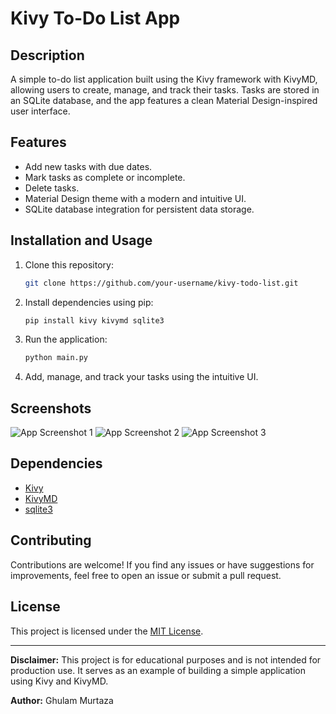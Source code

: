 # Kivy To-Do List App

## Description

A simple to-do list application built using the Kivy framework with KivyMD, allowing users to create, manage, and track their tasks. Tasks are stored in an SQLite database, and the app features a clean Material Design-inspired user interface.

## Features

- Add new tasks with due dates.
- Mark tasks as complete or incomplete.
- Delete tasks.
- Material Design theme with a modern and intuitive UI.
- SQLite database integration for persistent data storage.

## Installation and Usage

1. Clone this repository:

   ```bash
   git clone https://github.com/your-username/kivy-todo-list.git
   ```

2. Install dependencies using pip:

   ```bash
   pip install kivy kivymd sqlite3
   ```

3. Run the application:

   ```bash
   python main.py
   ```

4. Add, manage, and track your tasks using the intuitive UI.

## Screenshots

![App Screenshot 1](screenshots/screenshot1.png)
![App Screenshot 2](screenshots/screenshot2.png)
![App Screenshot 3](screenshots/screenshot3.png)

## Dependencies

- [Kivy](https://kivy.org/)
- [KivyMD](https://github.com/kivymd/KivyMD)
- [sqlite3](https://docs.python.org/3/library/sqlite3.html)

## Contributing

Contributions are welcome! If you find any issues or have suggestions for improvements, feel free to open an issue or submit a pull request.

## License

This project is licensed under the [MIT License](LICENSE).

---

**Disclaimer:** This project is for educational purposes and is not intended for production use. It serves as an example of building a simple application using Kivy and KivyMD.

**Author:** Ghulam Murtaza
```
